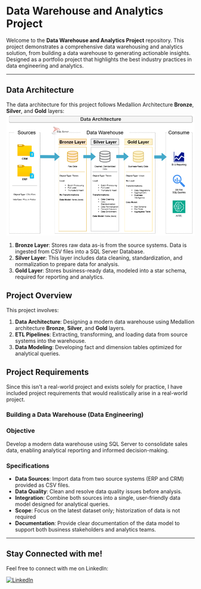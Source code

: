 # Data Warehouse and Analytics Project

Welcome to the **Data Warehouse and Analytics Project** repository.
This project demonstrates a comprehensive data warehousing and analytics solution, from building a data warehouse to generating actionable insights. Designed as a portfolio project that highlights the best industry practices in data engineering and analytics.

---
## Data Architecture

The data architecture for this project follows Medallion Architecture **Bronze**, **Silver**, and **Gold** layers:
![Data Architecture](docs/Data_Architecture.png)

1. **Bronze Layer**: Stores raw data as-is from the source systems. Data is ingested from CSV files into a SQL Server Database.
2. **Silver Layer**: This layer includes data cleaning, standardization, and normalization to prepare data for analysis.
3. **Gold Layer**: Stores business-ready data, modeled into a star schema, required for reporting and analytics.

## Project Overview

This project involves:

1. **Data Architecture**: Designing a modern data warehouse using Medallion architecture **Bronze**, **Silver**, and **Gold** layers.
2. **ETL Pipelines**: Extracting, transforming, and loading data from source systems into the warehouse.
3. **Data Modeling**: Developing fact and dimension tables optimized for analytical queries.

## Project Requirements
Since this isn't a real-world project and exists solely for practice, I have included project requirements that would realistically arise in a real-world project.

### Building a Data Warehouse (Data Engineering)

### Objective
Develop a modern data warehouse using SQL Server to consolidate sales data, enabling analytical reporting and informed decision-making.

### Specifications
- **Data Sources**: Import data from two source systems (ERP and CRM) provided as CSV files.
- **Data Quality**: Clean and resolve data quality issues before analysis.
- **Integration**: Combine both sources into a single, user-friendly data model designed for analytical queries.
- **Scope**: Focus on the latest dataset only; historization of data is not required
- **Documentation**: Provide clear documentation of the data model to support both business stakeholders and analytics teams.

---

## Stay Connected with me!

Feel free to connect with me on LinkedIn:

[![LinkedIn](https://img.shields.io/badge/LinkedIn-0077B5?style=for-the-badge&logo=linkedin&logoColor=white)](https://www.linkedin.com/in/davis-addink-6a7651224/)

